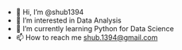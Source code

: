 - 👋 Hi, I’m @shub1394
- 👀 I’m interested in Data Analysis
- 🌱 I’m currently learning Python for Data Science
- 📫 How to reach me shub.1394@gmail.com

<!---
shub1394/shub1394 is a ✨ special ✨ repository because its `README.md` (this file) appears on your GitHub profile.
You can click the Preview link to take a look at your changes.
--->
